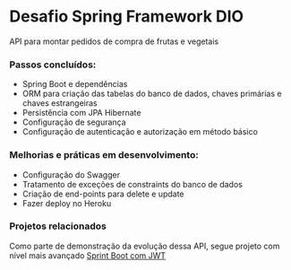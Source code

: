 # Desafio Spring Framework DIO

API para montar pedidos de compra de frutas e vegetais 

### Passos concluídos:

* Spring Boot e dependências
* ORM para criação das tabelas do banco de dados, chaves primárias e chaves estrangeiras
* Persistência com JPA Hibernate
* Configuração de segurança
* Configuração de autenticação e autorização em método básico

### Melhorias e práticas em desenvolvimento:

* Configuração do Swagger
* Tratamento de exceções de constraints do banco de dados
* Criação de end-points para delete e update
* Fazer deploy no Heroku

### Projetos relacionados

Como parte de demonstração da evolução dessa API, segue projeto com nível mais avançado <a href="https://github.com/eokida/spring-jwt">Sprint Boot com JWT</a>

